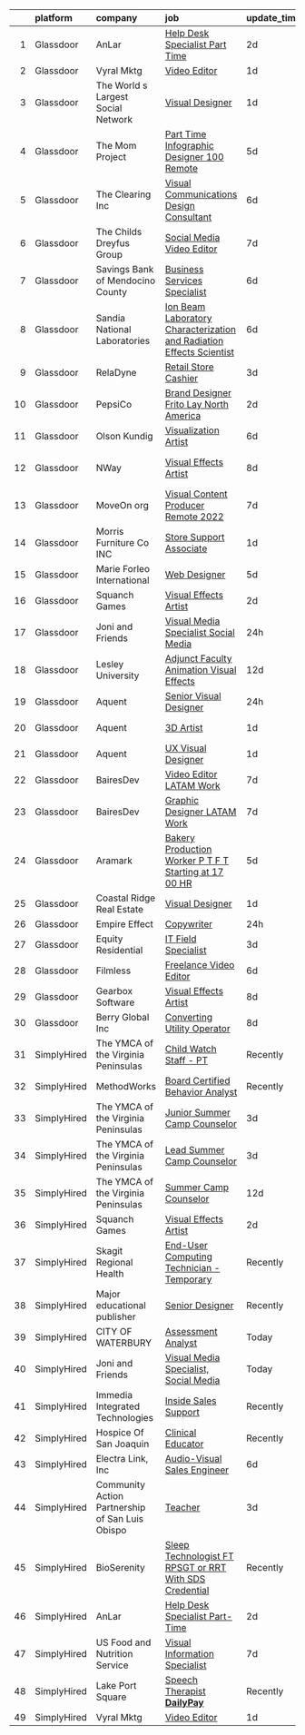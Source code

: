 

|    | platform    | company                                         | job                                                                                                                                                                                                                                                                                                                                                                                                                                                                                                                                                                                                                                                                                                                                                                                                                                                                                                                                                                                                                                                                                                                                                                                                                                                                   | update_time   | location                 |
|---:|:------------|:------------------------------------------------|:----------------------------------------------------------------------------------------------------------------------------------------------------------------------------------------------------------------------------------------------------------------------------------------------------------------------------------------------------------------------------------------------------------------------------------------------------------------------------------------------------------------------------------------------------------------------------------------------------------------------------------------------------------------------------------------------------------------------------------------------------------------------------------------------------------------------------------------------------------------------------------------------------------------------------------------------------------------------------------------------------------------------------------------------------------------------------------------------------------------------------------------------------------------------------------------------------------------------------------------------------------------------|:--------------|:-------------------------|
|  1 | Glassdoor   | AnLar                                           | [Help Desk Specialist Part Time](https://www.glassdoor.com/partner/jobListing.htm?pos=122&ao=1136043&s=58&guid=00000181473e74af967781a025cb560f&src=GD_JOB_AD&t=SR&vt=w&ea=1&cs=1_76cfea9f&cb=1654757684794&jobListingId=1007920778461&jrtk=3-0-1g53jst6hj44v801-1g53jst6tpkgu800-117a8b44b4d2b175-)                                                                                                                                                                                                                                                                                                                                                                                                                                                                                                                                                                                                                                                                                                                                                                                                                                                                                                                                                                  | 2d            | Remote                   |
|  2 | Glassdoor   | Vyral Mktg                                      | [Video Editor](https://www.glassdoor.com/partner/jobListing.htm?pos=120&ao=1136043&s=58&guid=00000181473e74af967781a025cb560f&src=GD_JOB_AD&t=SR&vt=w&ea=1&cs=1_e7549a08&cb=1654757684793&jobListingId=1007923886446&jrtk=3-0-1g53jst6hj44v801-1g53jst6tpkgu800-caae040cb305653b-)                                                                                                                                                                                                                                                                                                                                                                                                                                                                                                                                                                                                                                                                                                                                                                                                                                                                                                                                                                                    | 1d            | Omaha, NE                |
|  3 | Glassdoor   | The World s Largest Social Network              | [Visual Designer](https://www.glassdoor.com/partner/jobListing.htm?pos=116&ao=1110586&s=58&guid=00000181473e74af967781a025cb560f&src=GD_JOB_AD&t=SR&vt=w&ea=1&cs=1_cf6d56e2&cb=1654757684792&jobListingId=1007924957266&cpc=AC285F3A3ECA6BB0&jrtk=3-0-1g53jst6hj44v801-1g53jst6tpkgu800-a40c9b6ad688a90a--6NYlbfkN0DSgjPPcnEdvoK3uuxfISLALE6pB1FR7YSHOr_tSg5_QGIhoz_2VqUepdcKLBLI_zSSVFw7-WLb8BgtCMGTpduqKZtRP4ty64rXR23XvDiRr0kbWguyJ6IH163iLNKwN4xVqkSj1_uZ_fn3w4pIlPlYA0270Pa84yqbxyYUH1OWmKadtdsNWjfN-xXwOC2VF5p_g84MWLAMw8L8tPzHYVe3XEYp9azl8_foLdzgtC0DsCqcLEroaq3k-6yUgjOVH30pLehU9UEWrSJ17dByAwBMcm6PBUNsG43roJc-sjL2duCCwTmJmNcvxD4rl8H0zO8P7NQu0rC2cU_D8Ee9xyUkvNVbbm-OW6yVV6jVxIRxBxLlBUEGn2i0039C_4hwmeXn8XzILWY3NZd_Lks8plaCuecoSJwgCEXk0W7XepT-hYQgn3A48QCyE_iCdT32_ccQj1wbmFjU8f6I0aBO5L9i-Rsn_195ycwhD0fMuCalCwAAUbt1h4KVA1jKP-YxgO1pFpoWXS078de5DmuzjlNlrT1a91e4e-Xv9Y-fbS0eUMKSQd5rhscifG8DLJt2wpraTiirRD0QVm4M4zMlBdVg)                                                                                                                                                                                                                                                                                                                            | 1d            | New York, NY             |
|  4 | Glassdoor   | The Mom Project                                 | [Part Time Infographic Designer  100  Remote ](https://www.glassdoor.com/partner/jobListing.htm?pos=103&ao=1110586&s=58&guid=00000181473e74af967781a025cb560f&src=GD_JOB_AD&t=SR&vt=w&cs=1_0b2e763b&cb=1654757684789&jobListingId=1007916632076&cpc=1FDE87803EF93CD3&jrtk=3-0-1g53jst6hj44v801-1g53jst6tpkgu800-ca92821278e5188e--6NYlbfkN0BDp_epf89aHDQhKpPegNJQ_ldQpEFZQsM9OcONMGxWx6pU56EKHF58QjVdAUvn2gUtaHUX3eLkJfEp02ncWRe-lwaobe2o0CuZmyleSI0DhWpl1S6gUsUFQKkZq8B_xmw897gVusH__wVQCVAD-rYu7xpyVa2US7PSP3cZKxq0aQDda6pNL6B8jSqcejJUE1U-TXCvqjcWd-cUZA7TOsrXUyS3Pp96fsjiLH1yVXXzK9Sdygatm4bPoeTD2szsCwtjjaoT6B0ytzAEl7giwJTdjdYLaL8lv_4na6dy9_MMZrPVezfkTcxK9ZgsFznLob2KbywG0XXEN8f-BvrQ-s2TNGwOYrCImxoxH4v6u7cuprdogvh9DyyP701gacTlFul2y5R3lpO7v_rCXH36_7TdZyjTu5oRKfQ3JeuXuJ2cn9XBq0fkAR-Ys8YKsleaGJxwX2ClL3CUCUUkAMxTIM7DyvBx1ti_lx-gQG6aHY4GiREBQ6x9rTJ4esDYlCCXHh5ONJbmhxh4GEXBGLRmdrDP7-lxWWRFmds-1yhTpn4KvrQ82usb_iP7t9ATkuUJsJbFA7PAlN1IcQ%3D%3D)                                                                                                                                                                                                                                                                                                        | 5d            | Remote                   |
|  5 | Glassdoor   | The Clearing Inc                                | [Visual Communications   Design Consultant](https://www.glassdoor.com/partner/jobListing.htm?pos=109&ao=1110586&s=58&guid=00000181473e74af967781a025cb560f&src=GD_JOB_AD&t=SR&vt=w&cs=1_f9db62bf&cb=1654757684790&jobListingId=1007912913840&cpc=59DEFF8D475298C3&jrtk=3-0-1g53jst6hj44v801-1g53jst6tpkgu800-4eff371ab5939d98--6NYlbfkN0D0ff9e8Lfwlpl5zGbQmpn59AL71QmFd7VKOAnfyjZzp5sdngV8WPgYe0dov1m7Y2kUaghqdgcZ4v_2dWCvtu65V8opKorrQpr3LZBVvNqgOUbTOECcfVOLrLWU_GABXWLYQz6-e30HijVUq8QOvrP5BYHhCTXEs-cGpMeb2dKiKuKDFD3RYrKcQ7B9KFS0Zz9QhYU_akgQDPspnDU53jkQl-pPSQyIVOt3c6YExTOEzDBKKNiC1fdS7KDRY1oSRo8gxbhHcWR7EApdL8K-y_fAGqYG7YxxU74Rke9_6VWjB-2ruCDhznpNmQiwo4DDeATP6xg7qtVQCfw-0icdLZIHtzXPnzGm7K_u-eYBFjutDcr-gaSDFKeMMMlaCq-hqyyo6ux1ybHQisEJzE0uWxvV3F1s-jgKkAku7xFASpp86mSU37efB1m0KTcd1mTVp-vU7NWIKVnxkgzzV0sv64IVSXAPgdix0QQ%3D)                                                                                                                                                                                                                                                                                                                                                                                                                         | 6d            | Washington, DC           |
|  6 | Glassdoor   | The Childs Dreyfus Group                        | [Social Media Video Editor](https://www.glassdoor.com/partner/jobListing.htm?pos=129&ao=1136043&s=58&guid=00000181473e74af967781a025cb560f&src=GD_JOB_AD&t=SR&vt=w&ea=1&cs=1_e2993787&cb=1654757684795&jobListingId=1007910346074&jrtk=3-0-1g53jst6hj44v801-1g53jst6tpkgu800-014f441ef1ba544a-)                                                                                                                                                                                                                                                                                                                                                                                                                                                                                                                                                                                                                                                                                                                                                                                                                                                                                                                                                                       | 7d            | Remote                   |
|  7 | Glassdoor   | Savings Bank of Mendocino County                | [Business Services Specialist](https://www.glassdoor.com/partner/jobListing.htm?pos=101&ao=1110586&s=58&guid=00000181473e74af967781a025cb560f&src=GD_JOB_AD&t=SR&vt=w&cs=1_b9b6f583&cb=1654757684788&jobListingId=1007914401501&cpc=64E9EBDE02D7F43F&jrtk=3-0-1g53jst6hj44v801-1g53jst6tpkgu800-849bd4ab602c5123--6NYlbfkN0C0yNMl1JZJiB2-ezyhv3aupPBT6FJO2HCBjl1XneJyLJX5stw0XoK6LRTj0aaXaGGjqvMvM9n-_5Hju_fxmM-ZoE0oTs1q97UxDjZNvhE1YRxH8uQG4tU6D-aH-vXukvDJFV-cfTucFIjUdMgceSUyYYnXCq9GGVUOLy7vfgJjiBZzGtlZewdd1icU0xM8eKBExSyKFCJE0HpxKX_PvZ1h6DNRz7NEj2nFs0odNAR42WeeICJM29exY_cH420L37b7xVHkvhFP1jbI7E7QYcaqyUldu4siZVu4lbvcNwy3kNXSC-PuVJkz3Bz9-PgxAxRf4aqnDGVaimXxq2iV4T6VOclhI9QBnMvvKvtifA_PrTKCF-iTDuOUz0EWTmMSNBFt9cytlz6q3aFnWBiHG4ZWQNp_hvK0waDUXYNy92Qije6Yp8VhZnLFdP6L9RNlLO1-rVchk0JlgjySwOszbjGOibpE9x5FSX8zXdX4IBycbA%3D%3D)                                                                                                                                                                                                                                                                                                                                                                                                                        | 6d            | Ukiah, CA                |
|  8 | Glassdoor   | Sandia National Laboratories                    | [Ion Beam Laboratory   Characterization and Radiation Effects Scientist](https://www.glassdoor.com/partner/jobListing.htm?pos=102&ao=1110586&s=58&guid=00000181473e74af967781a025cb560f&src=GD_JOB_AD&t=SR&vt=w&cs=1_a3602479&cb=1654757684789&jobListingId=1007914737688&cpc=FDA93C03AE7AED37&jrtk=3-0-1g53jst6hj44v801-1g53jst6tpkgu800-cddbdae0f381a52d--6NYlbfkN0BdI5vrJcl4iNCACeycF7SOUtI3c7RKoL2EvjheEbCbdUv081JA-dhNqjZ4jdBftl6F9iJIvUD-Sh2tgHBfR6jm1lWdZSPdMfADHPf2SW_AeaojNmsYOOBld_dEN03tQx0_jnFYLrYnshb52YrvJqby5UMVDbK7F9-FAhOWDofdMftmQQBxXrmA2J4Hvinueer3gM3_fgCOnqrmph4KgNJe0fJZwbZryTSoK5sow6TRloxZRpc2laDMm3S_8wSzITLBxAnoeX2HT7zMNDNVdB4vRNqTuJ3AkSFbNKvQMB5FCnk_Z4QWHbMJVFR9i4ek_BOSkmK3JZmXwd0qcXAs1IqYfuOfXuAfb81KGkplF0sI6bEhGFJrQRrWwda65UP8Qch5zvIrDjozWdxL-ItH63a1TIDtxPKb4mOnX5irMfqINZo9W4zJZ2d8xXr6dN9S20Vqx6QM1I5RE--Gvde5fpBbjxaKMqHBKDv02jiAB-291kutAzQDryHHgbjOhVHTqlgOV4A3IcdYU7nykZ5SuMagY6zFcbFGfBd7jf6FAkM71hV26AIvOd5vHIBLgFa6JlGgWlnhQa65hutgdMKey-Il4FC1oWSi_Fka3PGzornLd2ojzuZIbQ7XRvfB6vgIncV8n-8ZBL3t44nffUgsW-nnTja11CTIwBOP34nIjveMDKUb18vJYA2S)                                                                                                                                                                          | 6d            | Albuquerque, NM          |
|  9 | Glassdoor   | RelaDyne                                        | [Retail Store Cashier](https://www.glassdoor.com/partner/jobListing.htm?pos=106&ao=1110586&s=58&guid=00000181473e74af967781a025cb560f&src=GD_JOB_AD&t=SR&vt=w&cs=1_424b8787&cb=1654757684789&jobListingId=1007918317459&cpc=F4EED0218A761C36&jrtk=3-0-1g53jst6hj44v801-1g53jst6tpkgu800-0c529a6858077a94--6NYlbfkN0A72-8lX7zhyQqvAwBLSO_TxQLukvLk7KAx6eFUkC_MtoEilPZ5_ieT3EsjlGVfpsqvHdCEVmxJZBRTujkubQuAu-EoI_Xaz3NwZX0mNgPrnl4mMrDfSjG_C_Br_AxUGNzIvohMpcIgi7KAnJYj70tfl1EZDl7xqNnMtnsMfMnuUvY4g0neHLMdeHMXtgjykPmmqtMN_Q1Wy56Jp_0FQIm4ND-UkI9af3TfsrhIeJmmhbFdtIYgwNea7Nmzk08C6bg4xoZTp9YnaXie-3ODXAjYNeYHtj5xyp16BAIYh7nPErzToAIj6Vfnwpsgg0Rm2AtPLBhepoX5M4_W8eA0EWiltW7Mh_FvCO52crvZ3bgqWubPer6vTidihvWY1ZOIQc3iyG8ERymdz4QAvIrs7C3he2E_pn5mEBwim74bXayrvx-CU15LnWwJVuHbnjehbXQTKAiNtwJCDJa196gXjcilTGNPMMkSZAY3JDHR8fr5cqAVgzOAOGWSy8lhon9AOSSvXqaX3o2PrMbhvEH9G5gbM-8ipGxuPgc%3D)                                                                                                                                                                                                                                                                                                                                                                              | 3d            | Delta, UT                |
| 10 | Glassdoor   | PepsiCo                                         | [Brand Designer  Frito Lay North America](https://www.glassdoor.com/partner/jobListing.htm?pos=130&ao=1136043&s=58&guid=00000181473e74af967781a025cb560f&src=GD_JOB_AD&t=SR&vt=w&cs=1_df075fb3&cb=1654757684795&jobListingId=1007921464777&jrtk=3-0-1g53jst6hj44v801-1g53jst6tpkgu800-29b14c777e266780-)                                                                                                                                                                                                                                                                                                                                                                                                                                                                                                                                                                                                                                                                                                                                                                                                                                                                                                                                                              | 2d            | Plano, TX                |
| 11 | Glassdoor   | Olson Kundig                                    | [Visualization Artist](https://www.glassdoor.com/partner/jobListing.htm?pos=127&ao=1136043&s=58&guid=00000181473e74af967781a025cb560f&src=GD_JOB_AD&t=SR&vt=w&ea=1&cs=1_43d733a9&cb=1654757684795&jobListingId=1007915006399&jrtk=3-0-1g53jst6hj44v801-1g53jst6tpkgu800-6ca5f847dc66e53a-)                                                                                                                                                                                                                                                                                                                                                                                                                                                                                                                                                                                                                                                                                                                                                                                                                                                                                                                                                                            | 6d            | Seattle, WA              |
| 12 | Glassdoor   | NWay                                            | [Visual Effects Artist](https://www.glassdoor.com/partner/jobListing.htm?pos=125&ao=1136043&s=58&guid=00000181473e74af967781a025cb560f&src=GD_JOB_AD&t=SR&vt=w&ea=1&cs=1_04768b68&cb=1654757684795&jobListingId=1007906403680&jrtk=3-0-1g53jst6hj44v801-1g53jst6tpkgu800-1d6072695215c2d0-)                                                                                                                                                                                                                                                                                                                                                                                                                                                                                                                                                                                                                                                                                                                                                                                                                                                                                                                                                                           | 8d            | San Francisco, CA        |
| 13 | Glassdoor   | MoveOn org                                      | [Visual Content Producer  Remote 2022 ](https://www.glassdoor.com/partner/jobListing.htm?pos=128&ao=1136043&s=58&guid=00000181473e74af967781a025cb560f&src=GD_JOB_AD&t=SR&vt=w&ea=1&cs=1_74ebdd53&cb=1654757684795&jobListingId=1007910416708&jrtk=3-0-1g53jst6hj44v801-1g53jst6tpkgu800-005c1e100075174a-)                                                                                                                                                                                                                                                                                                                                                                                                                                                                                                                                                                                                                                                                                                                                                                                                                                                                                                                                                           | 7d            | New York, NY             |
| 14 | Glassdoor   | Morris Furniture Co  INC                        | [Store Support Associate](https://www.glassdoor.com/partner/jobListing.htm?pos=111&ao=1110586&s=58&guid=00000181473e74af967781a025cb560f&src=GD_JOB_AD&t=SR&vt=w&ea=1&cs=1_f3787e40&cb=1654757684791&jobListingId=1007922972962&cpc=D2F1DE17EE1F43B9&jrtk=3-0-1g53jst6hj44v801-1g53jst6tpkgu800-df97adcae3cc1b60--6NYlbfkN0A6CCA8i4EVZISelAPOzvs5PGkaiiVTErcqT3Yu23DRUcwmGhI39A1LX4S_ytHhl6J7uCM1MGTlGCzuUnHY90Z72CrZHp-p2AzlHuu-h42VutH6ZaLkpjWZ8W21UBNtWg_xGakVMPlpZK_HE6j67VXW4L--SVBORZpd9ZBmVFiZVVqaNLRlhm_NznggQxIZRtv8jMWrvwgkiGyryS7C4zG6jRra_-27BUCTMY9SrxmHeCf0i2VnMsRBfjFPtPxoh8OwKnO1CmnAe13GmJcefx8YszelvDs0nRYxic0VUU7-w3URytrRWbEZGwuqKpdH8iJ--uSWahln0o8uXV5VeuouR1lQZvzk_RZ0MrecNS-Ijgrc2-TGZCS6sdCUjOLLQ4PpOu6YCCOXiZ6evNFWJxq4FeXJ07-o5_Cb0vguCcDC8H6-U6pH_3pFVPIyuJpbSxVYL0VmUP9MM4UDvzjTedEEex2dndkxKJ8tgo_13jTpub4F01OL3o3yTSQGlGs33Is%3D)                                                                                                                                                                                                                                                                                                                                                                                                      | 1d            | Dayton, OH               |
| 15 | Glassdoor   | Marie Forleo International                      | [Web Designer](https://www.glassdoor.com/partner/jobListing.htm?pos=112&ao=1110586&s=58&guid=00000181473e74af967781a025cb560f&src=GD_JOB_AD&t=SR&vt=w&ea=1&cs=1_e4ac7739&cb=1654757684791&jobListingId=1007916283261&cpc=6FC5BA77C9A4CD78&jrtk=3-0-1g53jst6hj44v801-1g53jst6tpkgu800-a431f5d2a1b7c4ee--6NYlbfkN0AqZDkx-m1zqulF81xMSZcJTWFEThc8jDvNB3qzXnif1ITyr8PUL2rKgSPydsmG3JHC7xTA-C2Hg35JU9U2-Tf2ZItmI1rjEE0l3dXMQOAAdOvdES74SB6ji38gii_DUZ_fZ-inw0KZDjw5n9Nn-mG6P7FSJ2ikH0SadDT-0lHciMu_PsRCBgTsGXdlsK1MlwGiDW3uG6R-x5zaBxjPicifS7WNHlIiDseyGB6u7cbUer_9aOgrFkwBr4BBnb8Hjw0_dMj05YwsPKNVP1-u-DLViN2UXcJA6sxK6sST2gar-LbQs5NtavfIdYDvv6ylwXa6-vaziwkgIbHJda2ffZuwcUim1KrddXUtl6MLDtfFIj3ftmUA-OT9zSO9hvCVqdKh3cavCdu3W5wzj2NIExNKIB7n5UzC6WjsyRXy85-t6b5CUGaTCjCvLh0v0X24iO0-qxfX2MBzAbB8gTWSLvZQsd2Tv9sXf39X3cxSSdM6YbYZCUdVeIBB)                                                                                                                                                                                                                                                                                                                                                                                                                               | 5d            | Remote                   |
| 16 | Glassdoor   | Squanch Games                                   | [Visual Effects Artist](https://www.glassdoor.com/partner/jobListing.htm?pos=117&ao=1136043&s=58&guid=00000181473e74af967781a025cb560f&src=GD_JOB_AD&t=SR&vt=w&ea=1&cs=1_8a67de68&cb=1654757684792&jobListingId=1007921848855&jrtk=3-0-1g53jst6hj44v801-1g53jst6tpkgu800-5d233c5785fabb21-)                                                                                                                                                                                                                                                                                                                                                                                                                                                                                                                                                                                                                                                                                                                                                                                                                                                                                                                                                                           | 2d            | Remote                   |
| 17 | Glassdoor   | Joni and Friends                                | [Visual Media Specialist  Social Media](https://www.glassdoor.com/partner/jobListing.htm?pos=124&ao=1136043&s=58&guid=00000181473e74af967781a025cb560f&src=GD_JOB_AD&t=SR&vt=w&ea=1&cs=1_e49a388f&cb=1654757684795&jobListingId=1007926856080&jrtk=3-0-1g53jst6hj44v801-1g53jst6tpkgu800-130e9547ff4b0778-)                                                                                                                                                                                                                                                                                                                                                                                                                                                                                                                                                                                                                                                                                                                                                                                                                                                                                                                                                           | 24h           | Remote                   |
| 18 | Glassdoor   | Lesley University                               | [Adjunct Faculty  Animation   Visual Effects](https://www.glassdoor.com/partner/jobListing.htm?pos=119&ao=1136043&s=58&guid=00000181473e74af967781a025cb560f&src=GD_JOB_AD&t=SR&vt=w&ea=1&cs=1_61ec77bb&cb=1654757684793&jobListingId=1007899010803&jrtk=3-0-1g53jst6hj44v801-1g53jst6tpkgu800-f5a9ff1d5ce8df2d-)                                                                                                                                                                                                                                                                                                                                                                                                                                                                                                                                                                                                                                                                                                                                                                                                                                                                                                                                                     | 12d           | Cambridge, MA            |
| 19 | Glassdoor   | Aquent                                          | [Senior Visual Designer](https://www.glassdoor.com/partner/jobListing.htm?pos=115&ao=1110586&s=58&guid=00000181473e74af967781a025cb560f&src=GD_JOB_AD&t=SR&vt=w&cs=1_6fa106f6&cb=1654757684792&jobListingId=1007926265225&cpc=217C45A42544DB93&jrtk=3-0-1g53jst6hj44v801-1g53jst6tpkgu800-d3a11661e672694e--6NYlbfkN0DMrcEu7yrtATojKJA7cEzGQ3FdRGWLh0CZQInL4ECGI9gD0Wolx9R2v-Aex0-GK076Ph6XSJqxXW5cB7e4M1Jw_6YMO36Eb8hr1yaMsuEopJ39Vq7ODOKR8JzyMq2mxoq5_QeKciz47N9wCqpG1OlypGfxCU6DsY5qcT7mRxls3-vhjVU7vN1fBWh76mLXcxqyyKwWYW83qPypy_K1eEVWM4rab5sT1thabg1Hq6FxFVqwnGGvK84RmwRhbgqVoRobEG_EgbTluM_9iPqR9LraT_-QvRJqS2hKsAgj9audSrBJs17GhXJZAIYrq-P7pBbBUhaRFg10UI2r7ufmmyEjZp_ui94NCYImplXHn3LkCYUvuiYW67r8xgSbMIjpX4YLgqyCVF5XZyFlqajGj63elMlT4Dvhorf90YKA2xaoZU_auU1HFrKfmsvMlYvsmlGA5jW_CodWmA%3D%3D)                                                                                                                                                                                                                                                                                                                                                                                                                                                              | 24h           | Mountain View, CA        |
| 20 | Glassdoor   | Aquent                                          | [3D Artist](https://www.glassdoor.com/partner/jobListing.htm?pos=113&ao=1110586&s=58&guid=00000181473e74af967781a025cb560f&src=GD_JOB_AD&t=SR&vt=w&cs=1_4e1672cc&cb=1654757684791&jobListingId=1007924481159&cpc=1FDE87803EF93CD3&jrtk=3-0-1g53jst6hj44v801-1g53jst6tpkgu800-37e37bca40d8ab0f--6NYlbfkN0DMrcEu7yrtATojKJA7cEzGQ3FdRGWLh0CZQInL4ECGI9gD0Wolx9R2v-Aex0-GK05DgAmYzd4hLn_R--MDCA2PlPUpEdELFIRjCpcnBGVFsFW_-c8st8pypZfZE3L46phWpuK7os9mbKHT8NNmczj2Z44GP5zbJfLyJzQkWHw18lC2nKsAq8SiI8fnvKus8z6iyZq97BcX2hVwl0BnREVfSsw2Fd-bwnGHNvToaEP7s-cGAjLIQgm8qR37MLAbPjCWY3MJ69BvSlt0qQPgmXQ6tM5EJFhTu2jzJm4c_-EYRjBMuxIlGFXHp24JXoDnyF2w8hLQuFNG60sGsRWl9US1qYpBxjcxbSV4Q-1r8FthvY8y_0j-9BaZJ85OtxsbDxeCHN9zSk9ZmI5XhuasYWpeYPvw1kbXAjRtdoy0ZHHPVMt5Kk44j975tKTfaooo2aQ1aQK8iovZGg%3D%3D)                                                                                                                                                                                                                                                                                                                                                                                                                                                                           | 1d            | Burlingame, CA           |
| 21 | Glassdoor   | Aquent                                          | [UX   Visual Designer](https://www.glassdoor.com/partner/jobListing.htm?pos=110&ao=1110586&s=58&guid=00000181473e74af967781a025cb560f&src=GD_JOB_AD&t=SR&vt=w&cs=1_a86cc9c7&cb=1654757684790&jobListingId=1007924481107&cpc=149B3D5996025BBA&jrtk=3-0-1g53jst6hj44v801-1g53jst6tpkgu800-b7d9dadb506a235a--6NYlbfkN0DMrcEu7yrtATojKJA7cEzGQ3FdRGWLh0CZQInL4ECGI9gD0Wolx9R2v-Aex0-GK05DgAmYzd4hLt7QJDrVOIA7gnOQ8rkFagSxgvZwkM1sThi0YA3Ma-prbkevstNcdXXBwfgsI8nEat1oSSZPJkoJvLD52JssTIhVNXNDXwK2jLQA7mRnZeIe5xZM-aD6-woaJ8VQsGNOyeMIO5fMwv7U5hlJm4dg-4_ZyPVP-9NYxMEIFjO8GsmVD0VsO0Cd79qGyen8oYhxGzpjBjfkXw6i1kpTlgqUL774KgswzZ1qxBwUMwqLtWuYO2nOJmd2fLDVl0RPQfuFapwx2REnOqtKKLkRcsBM-PtxAcqUESmVEr7tHKYL0dePCkEhCzX1zsXEgFz79nCAFogRk9FrNPjgnzikflxK7_73h-vAAyY5JZ86p_IfnPbVRHj2AXbuGsvdF2HvBU5BJQ%3D%3D)                                                                                                                                                                                                                                                                                                                                                                                                                                                                | 1d            | Mountain View, CA        |
| 22 | Glassdoor   | BairesDev                                       | [Video Editor  LATAM  Work](https://www.glassdoor.com/partner/jobListing.htm?pos=105&ao=1110586&s=58&guid=00000181473e74af967781a025cb560f&src=GD_JOB_AD&t=SR&vt=w&cs=1_ba85d613&cb=1654757684789&jobListingId=1007909611052&cpc=AC285F3A3ECA6BB0&jrtk=3-0-1g53jst6hj44v801-1g53jst6tpkgu800-373c869631705eb7--6NYlbfkN0BfEGkshao4EhrCCf7LYqKO8VNtf9vkQrewuI3DmTR_-FNjQOZq6FDCm1wcPTrdsPdLSKzVEygOAmu1GQxV__CQdr05Fk4Tu5W7I0DINoPDbdl2qrDA5UJ3WWXGBzgeIMKM9Ukrf4-LnEZ9oFlBC6_LsqnAhgMhr6X51GBkZPxGsLe0_yT7YttowTmqZSbVpRe5etvhFKhaJ0r0FQWXwcYv3YLy2CXzmqXwHfcXihI5TvzaicQP2T2gD-LugADWirACa5FjTyj_-PMkOMx-ywTX2f8E2BJ7yGecqlyRPJ2Dk2jbFRvllMb6RzE8AgrxFedKa4mcvWcb4FJsC8iH0GSswFLdpYV2UzLRt-wsa4307BJ62URm9xbBli1CMzANCJtRpCofQx3uFC9toMXcfVqTj3DWOAWrFgUdkMXSXJf4vqnE6doBrSF4UPyWkxIqrWX3t2DxXlvCJcfPEwzBT7UY4C9MGUAqJMC1DnUzk_hcvsxzVyvD-VM37fUcaNGHcnU2H5duxG7wO_nrHAlJrXZWktBvsp0F-4LoGjjm9ZL6ziWrYGxBiGOvN5YlwHy8R5jQ-RQU7b5BJw%3D%3D)                                                                                                                                                                                                                                                                                                                           | 7d            | Colon, PA                |
| 23 | Glassdoor   | BairesDev                                       | [Graphic Designer  LATAM  Work](https://www.glassdoor.com/partner/jobListing.htm?pos=108&ao=1110586&s=58&guid=00000181473e74af967781a025cb560f&src=GD_JOB_AD&t=SR&vt=w&cs=1_ce572e3d&cb=1654757684790&jobListingId=1007909606870&cpc=F41FEAB56D215062&jrtk=3-0-1g53jst6hj44v801-1g53jst6tpkgu800-6e824d0ec6b315c5--6NYlbfkN0BfEGkshao4EhrCCf7LYqKO8VNtf9vkQrewuI3DmTR_-FNjQOZq6FDCm1wcPTrdsPdLSKzVEygOApq72fsDkHD1JO8qXoNlZRCjiiEmgaHs8VQHP8mjQ_IyqmJcAZTGiB5MTfkrLXwDdQklgouhZigDHk4Ewi9YYAF00Cnzsk3jTPa3i4FPVrE2-PBu_4ZZkQhQSG9sOj4V8og_bJpA3nhiV3Vq0GHMgALqWpsEc864g7xxd6mQObgzAL1mvZeOWBCYhxJUoJRlITIxvRQA5awFU_FkHKMpaZ-KTRIB9QexEun2QEgqQCv0a9AkOm8xAkXVt8D5JeOhqCB3MH9PkCPkWxllzoEgYUylDxeffZvtycvnOySyvcXQV42SclphRxj7JEzsOMSibB7WRfRcn6T13OOX-jTIzQXlivkLXKr2uF1IrpT0bM2AMrN73gfx11y3ObZb_yyZbzOYC1Kb8HwJm-QLPK-UsYm3gzhTwb84pxKQZ9Yp-psz8oTldqSNeswsCbvgCiX6hKaqSmk0UUG7JDtArRyf_LjMKRzs0qiPlBpVU_qTwczbwWlsmf690BaibMwrm4FNGA%3D%3D)                                                                                                                                                                                                                                                                                                                       | 7d            | Colon, PA                |
| 24 | Glassdoor   | Aramark                                         | [Bakery Production Worker  P T   F T    Starting at  17 00 HR ](https://www.glassdoor.com/partner/jobListing.htm?pos=114&ao=1110586&s=58&guid=00000181473e74af967781a025cb560f&src=GD_JOB_AD&t=SR&vt=w&ea=1&cs=1_16242eed&cb=1654757684792&jobListingId=1007916066968&cpc=F41FEAB56D215062&jrtk=3-0-1g53jst6hj44v801-1g53jst6tpkgu800-924449ea81588475--6NYlbfkN0Afi8hlyjXcFcTRB67AhKDs9_JHq9Ijljmoye2yl5v1h5rHJ2D5RTo7TRZbqVZoLKyhN2Dz4cBU3RaVn7uNA7b1aJ88EnRH92EvAR1-zOTrRdoBA18jO819SZ5ukpt3QhTj6nFiiBMnb0gBD_72NG99-l-MlSn13j1EUsLdQOuQP7bd6MNBrTXzelypD8WiQxIyGnQXgKbJCQRS53bcLUo3n6gGVGUfwpD2dGJ5vIah9ChtsoYI3cPZCSiVUbLwvpAvFXwIWsKTnwcgKMGTBFsz7HX8nz01BV0ugrruQ-IeMxmDom0QkypdTu0AIvJ6doHKw4TiX_DL1Smnnhfzp4BPBTxS9WSOUyrxB_qwYfiRRGthn9g4uabPOli1u8EmkagNjdQkLbg7Xw-u7kGprdju59xN2ILl6mn-IAfZvgIgUlx_xPSbqWuiGFU8yVgjP3hU1h3LQsfpoLuK00lqDbEY5vqDwq-0k6m-TAq8hGZhdghEJuiZ5W0kJcQ9rhNae5WdBKQBJmVCHpRAg_XbCFjsAj6L6b65wUKWPmH4pCFQrMxUi_JPCGEF)                                                                                                                                                                                                                                                                                                              | 5d            | Crossville, TN           |
| 25 | Glassdoor   | Coastal Ridge Real Estate                       | [Visual Designer](https://www.glassdoor.com/partner/jobListing.htm?pos=121&ao=1136043&s=58&guid=00000181473e74af967781a025cb560f&src=GD_JOB_AD&t=SR&vt=w&ea=1&cs=1_9665d580&cb=1654757684794&jobListingId=1007923128669&jrtk=3-0-1g53jst6hj44v801-1g53jst6tpkgu800-efd51aad51d90f59-)                                                                                                                                                                                                                                                                                                                                                                                                                                                                                                                                                                                                                                                                                                                                                                                                                                                                                                                                                                                 | 1d            | Columbus, OH             |
| 26 | Glassdoor   | Empire Effect                                   | [Copywriter](https://www.glassdoor.com/partner/jobListing.htm?pos=123&ao=1136043&s=58&guid=00000181473e74af967781a025cb560f&src=GD_JOB_AD&t=SR&vt=w&ea=1&cs=1_0847c52f&cb=1654757684794&jobListingId=1007926328325&jrtk=3-0-1g53jst6hj44v801-1g53jst6tpkgu800-9b19afa72663b6df-)                                                                                                                                                                                                                                                                                                                                                                                                                                                                                                                                                                                                                                                                                                                                                                                                                                                                                                                                                                                      | 24h           | Remote                   |
| 27 | Glassdoor   | Equity Residential                              | [IT Field Specialist](https://www.glassdoor.com/partner/jobListing.htm?pos=104&ao=1110586&s=58&guid=00000181473e74af967781a025cb560f&src=GD_JOB_AD&t=SR&vt=w&cs=1_239d7cc0&cb=1654757684789&jobListingId=1007918668127&cpc=42BEC95245890617&jrtk=3-0-1g53jst6hj44v801-1g53jst6tpkgu800-09e7cc27e5c0fed6--6NYlbfkN0DytSaaGCYJ6wFiPjRVqFHd2GugMgGFLhASBAOPpYgW3uB0S_-5RFd6Gu07AWR8JrmXbVnImje-3Gb1PuS0LxyqTZN4ufo2bMRF4F89DJB6aNHNHxARmZOUYojwsSBjtdiwb_kT03vJKz0bTgwphxW8XR1uSBeU-s3Dc0cuUbOQDe8BB_YH5psBiEiJvIospL3rtGLOjQHhK_osnIJeaJqQTSyoVh1_N6KkjrdtoH8DySkLx3W3mR1FV7hGTcbhT-hxuPaWwEgS2ZOjymmPCxBWEDNlk82oXGqdCpRATkOmct4KARvPFivJeBTq91xnjK9d5xJO_TlAu0LJFzl2puAKJv6ndhFOarxQfbvozHN_sOZ8hsYDOI0MW8KVb3JUzpAKXQyHLGKjYZHulVeBAwJGOlAt3uHWyaO25QBpfYenETh02xLsUYqJiWO-cBTyF4FbKyWf_8zlztzH_PftzyMbOorGt31NmkwqEesEtUdfPyAjuweH-E4YAfxVDcajkmviqbURDAS80vaTrkudYN6-l6_WOKaam0Jkw0SxKXaE5vWo1hDe1FvDfc1nUVrJhRsQPRuFa0fH6XXzgoVkKmjNmhPeDfWh2rcLxaj4dvzc76_ljq_QtI4l7c8MBsYNkNJF-6t4BxGAoxfkG7CoHfAGHTxGTGSKAjooup-VoyJKxr8eQrpnfQHGyqlmukENN-tcstIhQwd5fRk7ePNwoowyMgZj2ieeVPyBhg80IMICU5AYU9HdaJTyup27j8rUbWGgtCINP6hD8UL2Sx1MjRaE36Ug4mU5qGIS1iol3yio6ybduBFdpBzh1CSrCUkvGE1RYjnoMgFxBNHluUaNhR8cWKS4GXmxSx-2r1tvoiF9FaK6P_NXRHkdNKEn9KWn8iPF3jkx82gliw%3D%3D) | 3d            | New York, NY             |
| 28 | Glassdoor   | Filmless                                        | [Freelance Video Editor](https://www.glassdoor.com/partner/jobListing.htm?pos=126&ao=1136043&s=58&guid=00000181473e74af967781a025cb560f&src=GD_JOB_AD&t=SR&vt=w&ea=1&cs=1_f73cb239&cb=1654757684795&jobListingId=1007914979945&jrtk=3-0-1g53jst6hj44v801-1g53jst6tpkgu800-3559d6c9518e5e8b-)                                                                                                                                                                                                                                                                                                                                                                                                                                                                                                                                                                                                                                                                                                                                                                                                                                                                                                                                                                          | 6d            | Miami, FL                |
| 29 | Glassdoor   | Gearbox Software                                | [Visual Effects Artist](https://www.glassdoor.com/partner/jobListing.htm?pos=118&ao=1136043&s=58&guid=00000181473e74af967781a025cb560f&src=GD_JOB_AD&t=SR&vt=w&ea=1&cs=1_4909bc7d&cb=1654757684793&jobListingId=1007907452012&jrtk=3-0-1g53jst6hj44v801-1g53jst6tpkgu800-645c44b0e4603573-)                                                                                                                                                                                                                                                                                                                                                                                                                                                                                                                                                                                                                                                                                                                                                                                                                                                                                                                                                                           | 8d            | Frisco, TX               |
| 30 | Glassdoor   | Berry Global  Inc                               | [Converting Utility Operator](https://www.glassdoor.com/partner/jobListing.htm?pos=107&ao=1110586&s=58&guid=00000181473e74af967781a025cb560f&src=GD_JOB_AD&t=SR&vt=w&ea=1&cs=1_170ef15c&cb=1654757684790&jobListingId=1007906256512&cpc=1FDE87803EF93CD3&jrtk=3-0-1g53jst6hj44v801-1g53jst6tpkgu800-8a081e438a871c63--6NYlbfkN0Bpe7NwQ3jbbAoPEk6oTVPggO5HoH9gxrLuLCZEk7mqx7epdBEcgIR3Sr69UAD9z7RBXN5btKWbniUpKv7-yCXjV5brmjUWu57i1U0PkiGPck43ojnIaY5o5GHhgdHY3j4n9lY-yOnhpvjrUGEBSG5mpY5gIQPLskWFtguJMGwFvRw3SUclcswTJmKAP35SdfZbTtsyRstoud60AJ41ZJCOvOwy4VTWhtAeGKFeOZuyK8SqmFT-mEB3M2-OTZYoWx3I9-2weAG7y-iHsheeY3oziPFZlzFOpiw5lfaDS_m96jtklcWxEaumim-6vvgtRyFh-jZW9XAra3zCAXHEHFrsDZb6d2FZ7fTwUIFzEk2pYREy7NSnghiRXo3CXsc_7voOay18nYUlq9SXNbjnRGuAgyfHR0LfO11792DTszHQaBJ-ywpByOis8K7Dpnv5Y2lKN4h9H2bAfPZCjlSqvDHx7LUHXLBV0duKwIXDMx0kNGfBurdzQO-rCzgpicSCCsonlL8GvD4fbQ%3D%3D)                                                                                                                                                                                                                                                                                                                                                                                    | 8d            | Calhoun, GA              |
| 31 | SimplyHired | The YMCA of the Virginia Peninsulas             | [Child Watch Staff - PT](https://www.simplyhired.com/job/FiLRtVXGR0luW_Sd5FwCBSoA2L1so8fDVS14mODT9ko6Zf133Fwi3w?q=visual+effects)                                                                                                                                                                                                                                                                                                                                                                                                                                                                                                                                                                                                                                                                                                                                                                                                                                                                                                                                                                                                                                                                                                                                     | Recently      | Warsaw, VA               |
| 32 | SimplyHired | MethodWorks                                     | [Board Certified Behavior Analyst](https://www.simplyhired.com/job/waBo_4fr9ocI3OA_ESqiA7ISWzJojZp5ZrK-JYrPE2Mc-utbYfKTEw?q=visual+effects)                                                                                                                                                                                                                                                                                                                                                                                                                                                                                                                                                                                                                                                                                                                                                                                                                                                                                                                                                                                                                                                                                                                           | Recently      | Anchorage, AK            |
| 33 | SimplyHired | The YMCA of the Virginia Peninsulas             | [Junior Summer Camp Counselor](https://www.simplyhired.com/job/zRItB1AXKZ65e7OdUqqxntZ4Bsewz_s_32Ad-MyKKiPsKw1xoha2sg?q=visual+effects)                                                                                                                                                                                                                                                                                                                                                                                                                                                                                                                                                                                                                                                                                                                                                                                                                                                                                                                                                                                                                                                                                                                               | 3d            | Warsaw, VA +11 locations |
| 34 | SimplyHired | The YMCA of the Virginia Peninsulas             | [Lead Summer Camp Counselor](https://www.simplyhired.com/job/nd07Cu1-9SeCuM4TxYU2sR3oikXVpB9W_sIwK5Bf6HUX8upq3gQjCQ?q=visual+effects)                                                                                                                                                                                                                                                                                                                                                                                                                                                                                                                                                                                                                                                                                                                                                                                                                                                                                                                                                                                                                                                                                                                                 | 3d            | Warsaw, VA +6 locations  |
| 35 | SimplyHired | The YMCA of the Virginia Peninsulas             | [Summer Camp Counselor](https://www.simplyhired.com/job/gbecX4fzhH3YUPe_LJOL73n6p-kZJLsC23vEm545LpnZPoaBNWzGkw?q=visual+effects)                                                                                                                                                                                                                                                                                                                                                                                                                                                                                                                                                                                                                                                                                                                                                                                                                                                                                                                                                                                                                                                                                                                                      | 12d           | Warsaw, VA +11 locations |
| 36 | SimplyHired | Squanch Games                                   | [Visual Effects Artist](https://www.simplyhired.com/job/41SoUN8DacXQOpR0TK06qhC5UT0YBcmNs9YqDq7OLozCo9n0-z7HPg?q=visual+effects)                                                                                                                                                                                                                                                                                                                                                                                                                                                                                                                                                                                                                                                                                                                                                                                                                                                                                                                                                                                                                                                                                                                                      | 2d            | Remote                   |
| 37 | SimplyHired | Skagit Regional Health                          | [End-User Computing Technician - Temporary](https://www.simplyhired.com/job/lI09PUUwnPTtJoaUmWwPq11MyTV3t6sPJMzWUrFtOdiHJoAm8p6K8Q?q=visual+effects)                                                                                                                                                                                                                                                                                                                                                                                                                                                                                                                                                                                                                                                                                                                                                                                                                                                                                                                                                                                                                                                                                                                  | Recently      | Mount Vernon, WA         |
| 38 | SimplyHired | Major educational publisher                     | [Senior Designer](https://www.simplyhired.com/job/sPGxsgyYQ-jge8yaSqTUycpg1qZdyrfzhQRm_H1aTkvRjYCsFeiZKw?q=visual+effects)                                                                                                                                                                                                                                                                                                                                                                                                                                                                                                                                                                                                                                                                                                                                                                                                                                                                                                                                                                                                                                                                                                                                            | Recently      | Remote                   |
| 39 | SimplyHired | CITY OF WATERBURY                               | [Assessment Analyst](https://www.simplyhired.com/job/IzNfwynDvKZgbNsUMoD7T3tn8dBNjRLM6JENfWfd7bFEMhNqXqU1RQ?q=visual+effects)                                                                                                                                                                                                                                                                                                                                                                                                                                                                                                                                                                                                                                                                                                                                                                                                                                                                                                                                                                                                                                                                                                                                         | Today         | Waterbury, CT            |
| 40 | SimplyHired | Joni and Friends                                | [Visual Media Specialist, Social Media](https://www.simplyhired.com/job/uB_lUlIBYCv3imn1whXBqRDo4ht_kEYZAJsjo_qUN9ietDgAKQBthQ?q=visual+effects)                                                                                                                                                                                                                                                                                                                                                                                                                                                                                                                                                                                                                                                                                                                                                                                                                                                                                                                                                                                                                                                                                                                      | Today         | Remote                   |
| 41 | SimplyHired | Immedia Integrated Technologies                 | [Inside Sales Support](https://www.simplyhired.com/job/5fj02t1TaLCWGsr-ze2vhHzkZhBgG3o10SP-SWIV1PhSGgaW1HCDMA?q=visual+effects)                                                                                                                                                                                                                                                                                                                                                                                                                                                                                                                                                                                                                                                                                                                                                                                                                                                                                                                                                                                                                                                                                                                                       | Recently      | Scottsdale, AZ           |
| 42 | SimplyHired | Hospice Of San Joaquin                          | [Clinical Educator](https://www.simplyhired.com/job/7hziJJq_Abz7va3c36eunD_OoAv8b468NzKDZxIjkjdoNIBd2ZIHIA?q=visual+effects)                                                                                                                                                                                                                                                                                                                                                                                                                                                                                                                                                                                                                                                                                                                                                                                                                                                                                                                                                                                                                                                                                                                                          | Recently      | Stockton, CA             |
| 43 | SimplyHired | Electra Link, Inc                               | [Audio-Visual Sales Engineer](https://www.simplyhired.com/job/mTnAOqc5D5D6QX_rP9XaSU27ZfEv6JxFpZ0Y95Zzn3h5lmJPmZr2jA?q=visual+effects)                                                                                                                                                                                                                                                                                                                                                                                                                                                                                                                                                                                                                                                                                                                                                                                                                                                                                                                                                                                                                                                                                                                                | 6d            | Houston, TX              |
| 44 | SimplyHired | Community Action Partnership of San Luis Obispo | [Teacher](https://www.simplyhired.com/job/K-Qp0ile3uJG2bUKYbsoiOQKRobDerID2yI2JvmHFzjntKpMv4_J5Q?q=visual+effects)                                                                                                                                                                                                                                                                                                                                                                                                                                                                                                                                                                                                                                                                                                                                                                                                                                                                                                                                                                                                                                                                                                                                                    | 3d            | Poway, CA                |
| 45 | SimplyHired | BioSerenity                                     | [Sleep Technologist FT RPSGT or RRT With SDS Credential](https://www.simplyhired.com/job/ekXkHC6ISQ9Z0YUb2iYqN1bENCMWPh3br1LheJ4iEYbC3nIU2frMFw?q=visual+effects)                                                                                                                                                                                                                                                                                                                                                                                                                                                                                                                                                                                                                                                                                                                                                                                                                                                                                                                                                                                                                                                                                                     | Recently      | Georgetown, SC           |
| 46 | SimplyHired | AnLar                                           | [Help Desk Specialist Part-Time](https://www.simplyhired.com/job/5MtnGpy13zXoS91O6gMNxC4OlWK5xgpB2gnmoWZjSYF0S3TXWwX6dQ?q=visual+effects)                                                                                                                                                                                                                                                                                                                                                                                                                                                                                                                                                                                                                                                                                                                                                                                                                                                                                                                                                                                                                                                                                                                             | 2d            | Remote                   |
| 47 | SimplyHired | US Food and Nutrition Service                   | [Visual Information Specialist](https://www.simplyhired.com/job/GDH5xyVflHg0AmQACRYi-VDIJc_TaAJRDUj3otrAxuAM-nYmvclAAA?q=visual+effects)                                                                                                                                                                                                                                                                                                                                                                                                                                                                                                                                                                                                                                                                                                                                                                                                                                                                                                                                                                                                                                                                                                                              | 7d            | Atlanta, GA              |
| 48 | SimplyHired | Lake Port Square                                | [Speech Therapist **DailyPay**](https://www.simplyhired.com/job/UnbmGA5ask0d3rqUECA3Vus0b1qHb1rsdbo-W4HeVzi_DQ2TQoAJ7Q?q=visual+effects)                                                                                                                                                                                                                                                                                                                                                                                                                                                                                                                                                                                                                                                                                                                                                                                                                                                                                                                                                                                                                                                                                                                              | Recently      | Leesburg, FL             |
| 49 | SimplyHired | Vyral Mktg                                      | [Video Editor](https://www.simplyhired.com/job/HgPFiOtECA3ohqZliGRZFaw6u6rYJ6YjMbPAOViWvG6jaxxAQOxrrA?q=visual+effects)                                                                                                                                                                                                                                                                                                                                                                                                                                                                                                                                                                                                                                                                                                                                                                                                                                                                                                                                                                                                                                                                                                                                               | 1d            | Omaha, NE                |